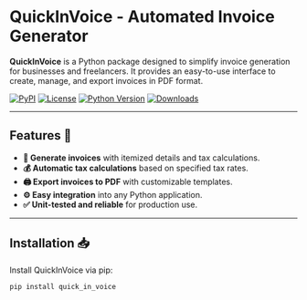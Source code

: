 # QuickInVoice - Automated Invoice Generator

**QuickInVoice** is a Python package designed to simplify invoice generation for businesses and freelancers. It provides an easy-to-use interface to create, manage, and export invoices in PDF format.

[![PyPI](https://img.shields.io/pypi/v/quickinvoice.svg)](https://pypi.org/project/quickinvoice/)
[![License](https://img.shields.io/badge/license-MIT-blue.svg)](LICENSE)
[![Python Version](https://img.shields.io/pypi/pyversions/quickinvoice.svg)](https://pypi.org/project/quickinvoice/)
[![Downloads](https://img.shields.io/pypi/dm/quickinvoice.svg)](https://pypi.org/project/quickinvoice/)

---

## Features 🚀

- **📄 Generate invoices** with itemized details and tax calculations.
- **💰 Automatic tax calculations** based on specified tax rates.
- **🖨️ Export invoices to PDF** with customizable templates.
- **⚙️ Easy integration** into any Python application.
- **✅ Unit-tested and reliable** for production use.

---

## Installation 📥

Install QuickInVoice via pip:

```bash
pip install quick_in_voice
